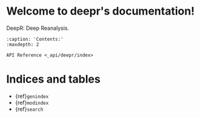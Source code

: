 # Welcome to deepr's documentation!

DeepR: Deep Reanalysis.

```{toctree}
:caption: 'Contents:'
:maxdepth: 2

API Reference <_api/deepr/index>
```

# Indices and tables

- {ref}`genindex`
- {ref}`modindex`
- {ref}`search`

